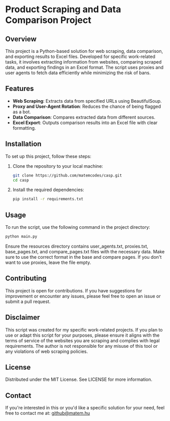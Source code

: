 # Product Scraping and Data Comparison Project

## Overview

This project is a Python-based solution for web scraping, data comparison, and exporting results to Excel files. Developed for specific work-related tasks, it involves extracting information from websites, comparing scraped data, and exporting findings in an Excel format. The script uses proxies and user agents to fetch data efficiently while minimizing the risk of bans.

## Features

- **Web Scraping**: Extracts data from specified URLs using BeautifulSoup.
- **Proxy and User-Agent Rotation**: Reduces the chance of being flagged as a bot.
- **Data Comparison**: Compares extracted data from different sources.
- **Excel Export**: Outputs comparison results into an Excel file with clear formatting.

## Installation

To set up this project, follow these steps:

1. Clone the repository to your local machine:

    ```bash
    git clone https://github.com/matemcodes/casp.git
    cd casp
    ```

2. Install the required dependencies:

    ```bash
    pip install -r requirements.txt
    ```

## Usage

To run the script, use the following command in the project directory:

```bash
python main.py
```

Ensure the resources directory contains user_agents.txt, proxies.txt, base_pages.txt, and compare_pages.txt files with the necessary data.
Make sure to use the correct format in the base and compare pages. If you don't want to use proxies, leave the file empty.

## Contributing

This project is open for contributions. If you have suggestions for improvement or encounter any issues, please feel free to open an issue or submit a pull request.

## Disclaimer

This script was created for my specific work-related projects. If you plan to use or adapt this script for your purposes, please ensure it aligns with the terms of service of the websites you are scraping and complies with legal requirements. The author is not responsible for any misuse of this tool or any violations of web scraping policies.

## License
Distributed under the MIT License. See LICENSE for more information.

## Contact
If you're interested in this or you'd like a specific solution for your need, feel free to contact me at: github@matem.hu
